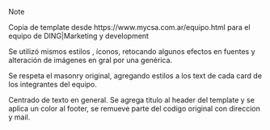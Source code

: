 > [!NOTE]
> <p> Copia de template desde https://www.mycsa.com.ar/equipo.html para el equipo de DING|Marketing y development</p>
>
> <p>Se utilizó mismos estilos , íconos, retocando algunos efectos en fuentes y alteración de imágenes en gral por una genérica.</p>
><p>Se respeta el masonry original, agregando estilos a los text de cada card de los integrantes del equipo.</p>
> 
> Centrado de texto en general.
> Se agrega titulo al header del template y se aplica un color al footer, se remueve parte del codigo original con direccion y mail. 
